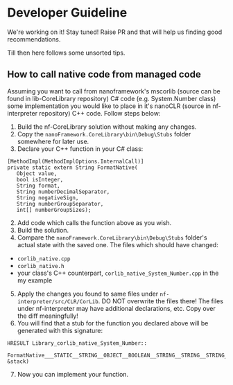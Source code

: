 # Developer Guideline

We're working on it! Stay tuned! Raise PR and that will help us finding good recommendations.

Till then here follows some unsorted tips.

## How to call native code from managed code

Assuming you want to call from nanoframework's mscorlib (source can be found in lib-CoreLibrary repository) C# code (e.g. System.Number class) some implementation you would like to place in it's nanoCLR (source in nf-interpreter repository) C++ code. Follow steps below:

1. Build the nf-CoreLibrary solution without making any changes.
2. Copy the ```nanoFramework.CoreLibrary\bin\Debug\Stubs``` folder somewhere for later use.
3. Declare your C++ function in your C# class:

```
[MethodImpl(MethodImplOptions.InternalCall)]
private static extern String FormatNative(
   Object value,
   bool isInteger,
   String format,
   String numberDecimalSeparator,
   String negativeSign,
   String numberGroupSeparator,
   int[] numberGroupSizes);
```

2. Add code which calls the function above as you wish.
3. Build the solution.
4. Compare the ```nanoFramework.CoreLibrary\bin\Debug\Stubs``` folder's actual state with the saved one. The files which should have changed:
- ```corlib_native.cpp```
- ```corlib_native.h```
- your class's C++ counterpart, ```corlib_native_System_Number.cpp``` in the my example
5. Apply the changes you found to same files under ```nf-interpreter/src/CLR/CorLib```. DO NOT overwrite the files there! The files under nf-interpreter may have additional declarations, etc. Copy over the diff meaningfully!
6. You will find that a stub for the function you declared above will be generated with this signature:

```
HRESULT Library_corlib_native_System_Number::
    FormatNative___STATIC__STRING__OBJECT__BOOLEAN__STRING__STRING__STRING__STRING__SZARRAY_I4(CLR_RT_StackFrame &stack)
```

7. Now you can implement your function.


